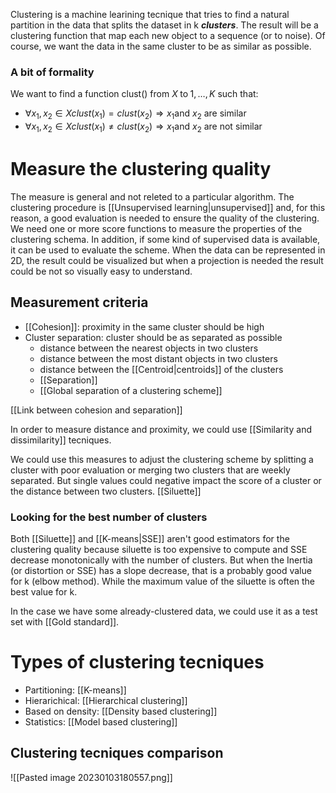 Clustering is a machine learining tecnique that tries to find a natural partition in the data that splits the dataset in k ___clusters___. The result will be a clustering function that map each new object to a sequence (or to noise). Of course, we want the data in the same cluster to be as similar as possible.

### A bit of formality

We want to find a function clust() from $X \; \text{to} \; 1,\dots,K$ such that:
- $\forall x_1,x_2 \in X clust(x_1) = clust(x_2) \Rightarrow x_1\text{and } x_2 \text{ are similar}$ 
- $\forall x_1,x_2 \in X clust(x_1) \neq clust(x_2) \Rightarrow x_1\text{and } x_2 \text{ are not similar}$  

# Measure the clustering quality

The measure is general and not releted to a particular algorithm. 
The clustering procedure is [[Unsupervised learning|unsupervised]] and, for this reason, a good evaluation is needed to ensure the quality of the clustering.
We need one or more score functions to measure the properties of the clustering schema. In addition, if some kind of supervised data is available, it can be used to evaluate the scheme.
When the data can be represented in 2D, the result could be visualized but when a projection is needed the result could be not so visually easy to understand.

## Measurement criteria

- [[Cohesion]]: proximity in the same cluster should be high
- Cluster separation: cluster should be as separated as possible
	- distance between the nearest objects in two clusters
	- distance between the most distant objects in two clusters
	- distance between the [[Centroid|centroids]] of the clusters
	- [[Separation]]
	- [[Global separation of a clustering scheme]]

[[Link between cohesion and separation]]

In order to measure distance and proximity, we could use [[Similarity and dissimilarity]] tecniques.

We could use this measures to adjust the clustering scheme by splitting a cluster with poor evaluation or merging two clusters that are weekly separated.
But single values could negative impact the score of a cluster or the distance between two clusters.
[[Siluette]]

### Looking for the best number of clusters

Both [[Siluette]] and [[K-means|SSE]] aren't good estimators for the clustering quality because siluette is too expensive to compute and SSE decrease monotonically with the number of clusters.
But when the Inertia (or distortion or SSE) has a slope decrease, that is a probably good value for k (elbow method). While the maximum value of the siluette is often the best value for k.

In the case we have some already-clustered data, we could use it as a test set with [[Gold standard]].

# Types of clustering tecniques

- Partitioning: [[K-means]]
- Hierarichical: [[Hierarchical clustering]]
- Based on density: [[Density based clustering]]
- Statistics: [[Model based clustering]]


## Clustering tecniques comparison

![[Pasted image 20230103180557.png]]